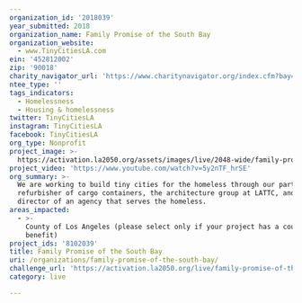 ```yaml
---
organization_id: '2018039'
year_submitted: 2018
organization_name: Family Promise of the South Bay
organization_website:
  - www.TinyCitiesLA.com
ein: '452812002'
zip: '90018'
charity_navigator_url: 'https://www.charitynavigator.org/index.cfm?bay=search.profile&ein=452812002'
ntee_type: ''
tags_indicators:
  - Homelessness
  - Housing & homelessness
twitter: TinyCitiesLA
instagram: TinyCitiesLA
facebook: TinyCitiesLA
org_type: Nonprofit
project_image: >-
  https://activation.la2050.org/assets/images/live/2048-wide/family-promise-of-the-south-bay.jpg
project_video: 'https://www.youtube.com/watch?v=5y2nTF_hrSE'
org_summary: >-
  We are working to build tiny cities for the homeless through our partners: a
  refurbisher of cargo containers, the architecture group at LATTC, and the
  director of an agency that serves the homeless.
areas_impacted:
  - >-
    County of Los Angeles (please select only if your project has a countywide
    benefit)
project_ids: '8102039'
title: Family Promise of the South Bay
uri: /organizations/family-promise-of-the-south-bay/
challenge_url: 'https://activation.la2050.org/live/family-promise-of-the-south-bay/'
category: live

---
```


